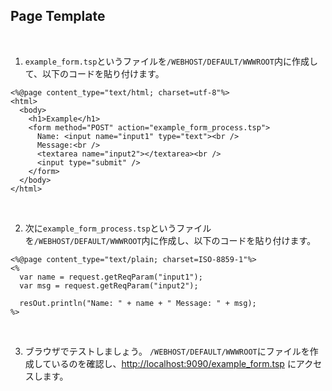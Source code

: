 ## Page Template

<br>

1. `example_form.tsp`というファイルを`/WEBHOST/DEFAULT/WWWROOT`内に作成して、以下のコードを貼り付けます。

```
<%@page content_type="text/html; charset=utf-8"%>
<html>
  <body>
    <h1>Example</h1>
    <form method="POST" action="example_form_process.tsp">
      Name: <input name="input1" type="text"><br />
      Message:<br />
      <textarea name="input2"></textarea><br />
      <input type="submit" />
    </form>
  </body>
</html>
```

<br>

2. 次に`example_form_process.tsp`というファイルを`/WEBHOST/DEFAULT/WWWROOT`内に作成し、以下のコードを貼り付けます。

```
<%@page content_type="text/plain; charset=ISO-8859-1"%>
<%
  var name = request.getReqParam("input1");
  var msg = request.getReqParam("input2");

  resOut.println("Name: " + name + " Message: " + msg);
%>
```

<br>

3. ブラウザでテストしましょう。
   `/WEBHOST/DEFAULT/WWWROOT`にファイルを作成しているのを確認し、[http://localhost:9090/example_form.tsp](http://localhost:9090/example_form.tsp) にアクセスします。
